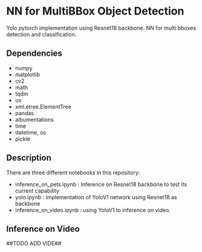 # NN for MultiBBox Object Detection
Yolo pytorch implementation using Resnet18 backbone. NN for multi bboxes detection and classification. 

## Dependencies 
- numpy
- matplotlib
- cv2
- math
- tqdm
- os
- xml.etree.ElementTree
- pandas
- albumentations
- time
- datetime, os
- pickle

## Description
There are three different notebooks in this repository:

- inference_on_pets.ipynb : Inference on Resnet18 backbone to test its current capability
- yolo.ipynb : Implementation of YoloV1 network using Resnet18 as backbone
- inference_on_video.ipynb : using YoloV1 to inference on video.

## Inference on Video

##TODO ADD VIDE##
